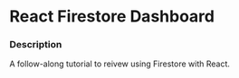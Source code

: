 # React Firestore Dashboard

### Description 
A follow-along tutorial to reivew using Firestore with React.